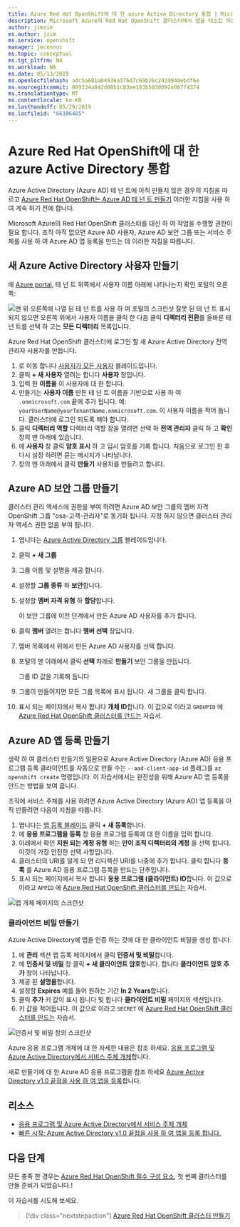```yaml
---
title: Azure Red Hat OpenShift에 대 한 azure Active Directory 통합 | Microsoft Docs
description: Microsoft Azure의 Red Hat OpenShift 클러스터에서 앱을 테스트 하는 것에 대 한 Azure AD 보안 그룹 및 사용자를 만드는 방법에 알아봅니다.
author: jimzim
ms.author: jzim
ms.service: openshift
manager: jeconnoc
ms.topic: conceptual
ms.tgt_pltfrm: NA
ms.workload: NA
ms.date: 05/13/2019
ms.openlocfilehash: adc5a601a04936a376d7c69b26c2429940ebdf6e
ms.sourcegitcommit: 009334a842d08b1c83ee183b5830092e067f4374
ms.translationtype: MT
ms.contentlocale: ko-KR
ms.lasthandoff: 05/29/2019
ms.locfileid: "66306465"
---
```

# <a name="azure-active-directory-integration-for-azure-red-hat-openshift"></a>Azure Red Hat OpenShift에 대 한 azure Active Directory 통합

Azure Active Directory (Azure AD) 테 넌 트에 아직 만들지 않은 경우의 지침을 따르고 [Azure Red Hat OpenShift는 Azure AD 테 넌 트 만들기](howto-create-tenant.md) 이러한 지침을 사용 하 여 계속 하기 전에 합니다.

Microsoft Azure의 Red Hat OpenShift 클러스터를 대신 하 여 작업을 수행할 권한이 필요 합니다. 조직 아직 없으면 Azure AD 사용자, Azure AD 보안 그룹 또는 서비스 주체를 사용 하 여 Azure AD 앱 등록을 만드는 데 이러한 지침을 따릅니다.

## <a name="create-a-new-azure-active-directory-user"></a>새 Azure Active Directory 사용자 만들기

에 [Azure portal](https://portal.azure.com), 테 넌 트 위쪽에서 사용자 이름 아래에 나타나는지 확인 포털의 오른쪽:

![맨 위 오른쪽에 나열 된 테 넌 트를 사용 하 여 포털의 스크린샷](./media/howto-create-tenant/tenant-callout.png) 잘못 된 테 넌 트 표시 되지 않으면 오른쪽 위에서 사용자 이름을 클릭 한 다음 클릭 **디렉터리 전환**를 올바른 테 넌 트를 선택 하 고는 **모든 디렉터리** 목록입니다.

Azure Red Hat OpenShift 클러스터에 로그인 할 새 Azure Active Directory 전역 관리자 사용자를 만듭니다.

1. 로 이동 합니다 [사용자가 모든 사용자](https://portal.azure.com/#blade/Microsoft_AAD_IAM/UsersManagementMenuBlade/AllUsers) 블레이드입니다.
2. 클릭 **+ 새 사용자** 열려는 합니다 **사용자** 창입니다.
3. 입력 한 **이름을** 이 사용자에 대 한 합니다.
4. 만들기는 **사용자 이름** 만든 테 넌 트 이름을 기반으로 사용 하 여 `.onmicrosoft.com` 끝에 추가 됩니다. 예: `yourUserName@yourTenantName.onmicrosoft.com`. 이 사용자 이름을 적어 둡니다. 클러스터에 로그인 되도록 해야 합니다.
5. 클릭 **디렉터리 역할** 디렉터리 역할 창을 열려면 선택 하 **전역 관리자** 클릭 하 고 **확인** 창의 맨 아래에 있습니다.
6. 에 **사용자** 창 클릭 **암호 표시** 하 고 임시 암호를 기록 합니다. 처음으로 로그인 한 후 다시 설정 하려면 묻는 메시지가 나타납니다.
7. 창의 맨 아래에서 클릭 **만들기** 사용자를 만들려고 합니다.

## <a name="create-an-azure-ad-security-group"></a>Azure AD 보안 그룹 만들기

클러스터 관리 액세스에 권한을 부여 하려면 Azure AD 보안 그룹의 멤버 자격 OpenShift 그룹 "osa-고객-관리자"로 동기화 됩니다. 지정 하지 않으면 클러스터 관리자 액세스 권한 없음 부여 됩니다.

1. 엽니다는 [Azure Active Directory 그룹](https://portal.azure.com/#blade/Microsoft_AAD_IAM/GroupsManagementMenuBlade/AllGroups) 블레이드입니다.
2. 클릭 **+ 새 그룹**
3. 그룹 이름 및 설명을 제공 합니다.
4. 설정할 **그룹 종류** 하 **보안**합니다.
5. 설정할 **멤버 자격 유형** 하 **할당**합니다.

    이 보안 그룹에 이전 단계에서 만든 Azure AD 사용자를 추가 합니다.

6. 클릭 **멤버** 열려는 합니다 **멤버 선택** 창입니다.
7. 멤버 목록에서 위에서 만든 Azure AD 사용자를 선택 합니다.
8. 포털의 맨 아래에서 클릭 **선택** 차례로 **만들기** 보안 그룹을 만듭니다.

    그룹 ID 값을 기록해 둡니다

9. 그룹이 만들어지면 모든 그룹 목록에 표시 됩니다. 새 그룹을 클릭 합니다.
10. 표시 되는 페이지에서 복사 합니다 **개체 ID**합니다. 이 값으로 이라고 `GROUPID` 에 [Azure Red Hat OpenShift 클러스터를 만드는](tutorial-create-cluster.md) 자습서.

## <a name="create-an-azure-ad-app-registration"></a>Azure AD 앱 등록 만들기

생략 하 여 클러스터 만들기의 일환으로 Azure Active Directory (Azure AD) 응용 프로그램 등록 클라이언트를 자동으로 만들 수는 `--aad-client-app-id` 플래그를 `az openshift create` 명령입니다. 이 자습서에서는 완전성을 위해 Azure AD 앱 등록을 만드는 방법을 보여 줍니다.

조직에 서비스 주체를 사용 하려면 Azure Active Directory (Azure AD) 앱 등록을 아직 만들려면 다음이 지침을 따릅니다.

1. 엽니다는 [앱 등록 블레이드](https://portal.azure.com/#blade/Microsoft_AAD_IAM/ActiveDirectoryMenuBlade/RegisteredAppsPreview) 클릭 **+ 새 등록**합니다.
2. 에 **응용 프로그램을 등록** 창 응용 프로그램 등록에 대 한 이름을 입력 합니다.
3. 아래에서 확인 **지원 되는 계정 유형** 하는 **만이 조직 디렉터리의 계정** 을 선택 합니다. 이것이 가장 안전한 선택 사항입니다.
4. 클러스터의 URI를 알게 되 면 리디렉션 URI를 나중에 추가 합니다. 클릭 합니다 **등록** 를 Azure AD 응용 프로그램 등록을 만드는 단추입니다.
5. 표시 되는 페이지에서 복사 합니다 **응용 프로그램 (클라이언트) ID**합니다. 이 값으로 이라고 `APPID` 에 [Azure Red Hat OpenShift 클러스터를 만드는](tutorial-create-cluster.md) 자습서.

![앱 개체 페이지의 스크린샷](./media/howto-create-tenant/get-app-id.png)

### <a name="create-a-client-secret"></a>클라이언트 비밀 만들기

Azure Active Directory에 앱을 인증 하는 것에 대 한 클라이언트 비밀을 생성 합니다.

1. 에 **관리** 섹션 앱 등록 페이지에서 클릭 **인증서 및 비밀**합니다.
2. 에 **인증서 및 비밀** 창 클릭 **+ 새 클라이언트 암호**합니다.  합니다 **클라이언트 암호 추가** 창이 나타납니다.
3. 제공 된 **설명을**합니다.
4. 설정할 **Expires** 예를 들어 원하는 기간 **In 2 Years**합니다.
5. 클릭 **추가** 키 값이 표시 됩니다 및 합니다 **클라이언트 비밀** 페이지의 섹션입니다.
6. 키 값을 적어둡니다. 이 값으로 이라고 `SECRET` 에 [Azure Red Hat OpenShift 클러스터를 만드는](tutorial-create-cluster.md) 자습서.
 
![인증서 및 비밀 창의 스크린샷](./media/howto-create-tenant/create-key.png)
 
Azure 응용 프로그램 개체에 대 한 자세한 내용은 참조 하세요. [응용 프로그램 및 Azure Active Directory에서 서비스 주체 개체](https://docs.microsoft.com/azure/active-directory/develop/app-objects-and-service-principals)합니다.

새로 만들기에 대 한 Azure AD 응용 프로그램을 참조 하세요 [Azure Active Directory v1.0 끝점을 사용 하 여 앱을 등록](https://docs.microsoft.com/azure/active-directory/develop/quickstart-v1-add-azure-ad-app)합니다.

## <a name="resources"></a>리소스

* [응용 프로그램 및 Azure Active Directory에서 서비스 주체 개체](https://docs.microsoft.com/azure/active-directory/develop/app-objects-and-service-principals)  
* [빠른 시작: Azure Active Directory v1.0 끝점을 사용 하 여 앱을 등록 합니다.](https://docs.microsoft.com/azure/active-directory/develop/quickstart-v1-add-azure-ad-app)  

## <a name="next-steps"></a>다음 단계

모든 충족 한 경우는 [Azure Red Hat OpenShift 필수 구성 요소](howto-setup-environment.md), 첫 번째 클러스터를 만들 준비가 되었습니다.!

이 자습서를 시도해 보세요.
> [!div class="nextstepaction"]
> [Azure Red Hat OpenShift 클러스터 만들기](tutorial-create-cluster.md)